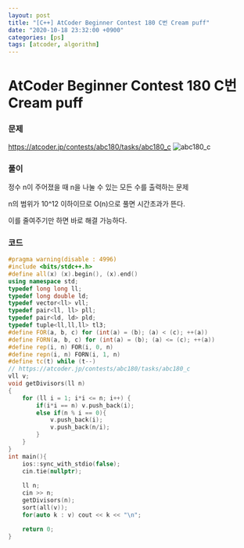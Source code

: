```yaml
---
layout: post
title: "[C++] AtCoder Beginner Contest 180 C번 Cream puff"
date: "2020-10-18 23:32:00 +0900"
categories: [ps]
tags: [atcoder, algorithm]
---
```


# AtCoder Beginner Contest 180 C번 Cream puff
### 문제

https://atcoder.jp/contests/abc180/tasks/abc180_c
![abc180_c](https://i.imgur.com/kPMFEAb.png)
  
  
### 풀이

정수 n이 주어졌을 때 n을 나눌 수 있는 모든 수를 출력하는 문제

n의 범위가 10^12 이하이므로 O(n)으로 풀면 시간초과가 뜬다.

이를 줄여주기만 하면 바로 해결 가능하다.

### 코드

```cpp
#pragma warning(disable : 4996)
#include <bits/stdc++.h>
#define all(x) (x).begin(), (x).end()
using namespace std;
typedef long long ll;
typedef long double ld;
typedef vector<ll> vll;
typedef pair<ll, ll> pll;
typedef pair<ld, ld> pld;
typedef tuple<ll,ll,ll> tl3;
#define FOR(a, b, c) for (int(a) = (b); (a) < (c); ++(a))
#define FORN(a, b, c) for (int(a) = (b); (a) <= (c); ++(a))
#define rep(i, n) FOR(i, 0, n)
#define repn(i, n) FORN(i, 1, n)
#define tc(t) while (t--)
// https://atcoder.jp/contests/abc180/tasks/abc180_c
vll v;
void getDivisors(ll n)
{
    for (ll i = 1; i*i <= n; i++) {
		if(i*i == n) v.push_back(i);
		else if(n % i == 0){
			v.push_back(i);
			v.push_back(n/i);
		}
	}
}
int main(){
    ios::sync_with_stdio(false);
    cin.tie(nullptr);
	
	ll n;
	cin >> n;
	getDivisors(n);
	sort(all(v));
	for(auto k : v) cout << k << "\n";

	return 0;
}
```